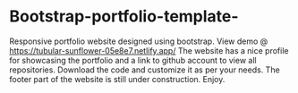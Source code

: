 # Bootstrap-portfolio-template-
Responsive portfolio website designed using bootstrap.
View demo @ https://tubular-sunflower-05e8e7.netlify.app/
The website has a nice profile for showcasing the portfolio and a link to 
github account to view all repositories.
Download the code and customize it as per your needs.
The footer part of the website is still under construction.
Enjoy.
